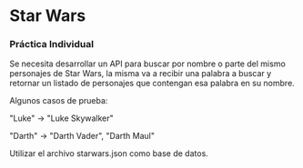 # Star Wars
### Práctica Individual



Se necesita desarrollar un API para buscar por nombre o parte del mismo personajes de Star Wars, la misma va a recibir una palabra a buscar y retornar un listado de personajes que contengan esa palabra en su nombre.

Algunos casos de prueba:

"Luke" -> "Luke Skywalker"

"Darth" -> "Darth Vader", "Darth Maul"


Utilizar el archivo starwars.json como base de datos.








